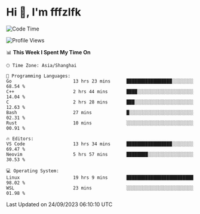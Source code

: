 # Hi 👋, I'm fffzlfk

<!--START_SECTION:waka-->
![Code Time](http://img.shields.io/badge/Code%20Time-437%20hrs%2041%20mins-blue)

![Profile Views](http://img.shields.io/badge/Profile%20Views-0-blue)

📊 **This Week I Spent My Time On** 

```text
🕑︎ Time Zone: Asia/Shanghai

💬 Programming Languages: 
Go                       13 hrs 23 mins      █████████████████░░░░░░░░   68.54 % 
C++                      2 hrs 44 mins       ████░░░░░░░░░░░░░░░░░░░░░   14.04 % 
C                        2 hrs 28 mins       ███░░░░░░░░░░░░░░░░░░░░░░   12.63 % 
Bash                     27 mins             █░░░░░░░░░░░░░░░░░░░░░░░░   02.31 % 
Rust                     10 mins             ░░░░░░░░░░░░░░░░░░░░░░░░░   00.91 % 

🔥 Editors: 
VS Code                  13 hrs 34 mins      █████████████████░░░░░░░░   69.47 % 
Neovim                   5 hrs 57 mins       ████████░░░░░░░░░░░░░░░░░   30.53 % 

💻 Operating System: 
Linux                    19 hrs 9 mins       █████████████████████████   98.02 % 
WSL                      23 mins             ░░░░░░░░░░░░░░░░░░░░░░░░░   01.98 % 
```


 Last Updated on 24/09/2023 06:10:10 UTC
<!--END_SECTION:waka-->
